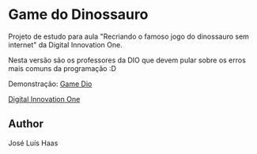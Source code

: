 # Game do Dinossauro

Projeto de estudo para aula "Recriando o famoso jogo do dinossauro sem internet" da Digital Innovation One.

Nesta versão são os professores da DIO que devem pular sobre os erros mais comuns da programação :D

Demonstração: [Game Dio](https://zecazeco.github.io/game-dio-projeto-estudo/)

[Digital Innovation One](https://digitalinnovation.one/)

## Author
José Luís Haas
